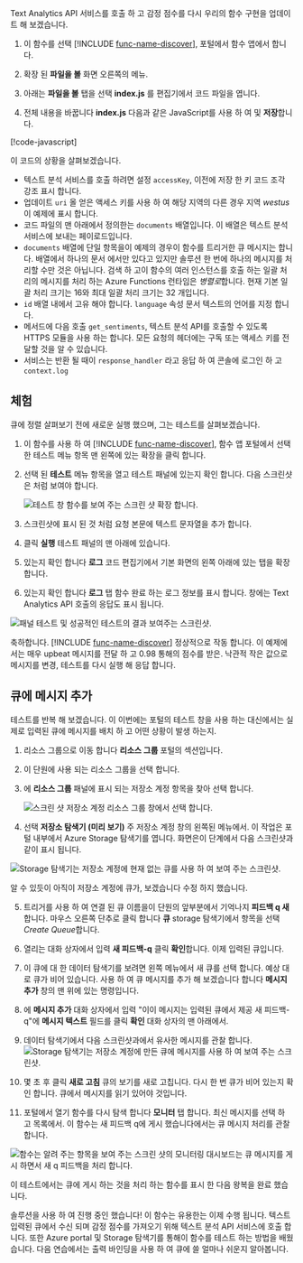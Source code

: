 Text Analytics API 서비스를 호출 하 고 감정 점수를 다시 우리의 함수 구현을 업데이트 해 보겠습니다.

1. 이 함수를 선택 [!INCLUDE [func-name-discover](./func-name-discover.md)], 포털에서 함수 앱에서 합니다.

1. 확장 된 **파일을 볼** 화면 오른쪽의 메뉴.

1. 아래는 **파일을 볼** 탭을 선택 **index.js** 를 편집기에서 코드 파일을 엽니다.

1. 전체 내용을 바꿉니다 **index.js** 다음과 같은 JavaScript를 사용 하 여 및 **저장**합니다.

[!code-javascript[](../code/discover-sentiment-sort.js?highlight=7)]

이 코드의 상황을 살펴보겠습니다.

- 텍스트 분석 서비스를 호출 하려면 설정 `accessKey`, 이전에 저장 한 키 코드 조각 강조 표시 합니다.
- 업데이트 `uri` 올 얻은 액세스 키를 사용 하 여 해당 지역의 다른 경우 지역 *westus* 이 예제에 표시 합니다.
- 코드 파일의 맨 아래에서 정의한는 `documents` 배열입니다. 이 배열은 텍스트 분석 서비스에 보내는 페이로드입니다.
- `documents` 배열에 단일 항목을이 예제의 경우이 함수를 트리거한 큐 메시지는 합니다. 배열에서 하나의 문서 에서만 있다고 있지만 솔루션 한 번에 하나의 메시지를 처리할 수만 것은 아닙니다. 검색 하 고이 함수의 여러 인스턴스를 호출 하는 일괄 처리의 메시지를 처리 하는 Azure Functions 런타임은 *병렬로*합니다. 현재 기본 일괄 처리 크기는 16와 최대 일괄 처리 크기는 32 개입니다.
- `id` 배열 내에서 고유 해야 합니다. `language` 속성 문서 텍스트의 언어를 지정 합니다.
- 메서드에 다음 호출 `get_sentiments`, 텍스트 분석 API를 호출할 수 있도록 HTTPS 모듈을 사용 하는 합니다. 모든 요청의 헤더에는 구독 또는 액세스 키를 전달할 것을 알 수 있습니다.
- 서비스는 반환 될 때이 `response_handler` 라고 응답 하 여 콘솔에 로그인 하 고 `context.log`


## <a name="try-it-out"></a>체험

큐에 정렬 살펴보기 전에 새로운 실행 했으며, 그는 테스트를 살펴보겠습니다.

1. 이 함수를 사용 하 여 [!INCLUDE [func-name-discover](./func-name-discover.md)], 함수 앱 포털에서 선택한 테스트 메뉴 항목 맨 왼쪽에 있는 확장을 클릭 합니다.

1. 선택 된 **테스트** 메뉴 항목을 열고 테스트 패널에 있는지 확인 합니다. 다음 스크린샷은 처럼 보여야 합니다.

    ![테스트 창 함수를 보여 주는 스크린 샷 확장 합니다.](../media/test-panel-open-small.png)

1. 스크린샷에 표시 된 것 처럼 요청 본문에 텍스트 문자열을 추가 합니다.

1.  클릭 **실행** 테스트 패널의 맨 아래에 있습니다.

1. 있는지 확인 합니다 **로그** 코드 편집기에서 기본 화면의 왼쪽 아래에 있는 탭을 확장 합니다.

1. 있는지 확인 합니다 **로그** 탭 함수 완료 하는 로그 정보를 표시 합니다. 창에는 Text Analytics API 호출의 응답도 표시 됩니다.

![패널 테스트 및 성공적인 테스트의 결과 보여주는 스크린샷.](../media/sentiment-response-log1.png)

축하합니다. [!INCLUDE [func-name-discover](./func-name-discover.md)] 정상적으로 작동 합니다. 이 예제에서는 매우 upbeat 메시지를 전달 하 고 0.98 통해의 점수를 받은. 낙관적 작은 값으로 메시지를 변경, 테스트를 다시 실행 해 응답 합니다.

## <a name="add-a-message-to-the-queue"></a>큐에 메시지 추가

테스트를 반복 해 보겠습니다. 이 이번에는 포털의 테스트 창을 사용 하는 대신에서는 실제로 입력된 큐에 메시지를 배치 하 고 어떤 상황이 발생 하는지.

1. 리소스 그룹으로 이동 합니다 **리소스 그룹** 포털의 섹션입니다.

1. 이 단원에 사용 되는 리소스 그룹을 선택 합니다.

1. 에 **리소스 그룹** 패널에 표시 되는 저장소 계정 항목을 찾아 선택 합니다.

    ![스크린 샷 저장소 계정 리소스 그룹 창에서 선택 합니다.](../media/select-storage-account.png)

1. 선택 **저장소 탐색기 (미리 보기)** 주 저장소 계정 창의 왼쪽된 메뉴에서.  이 작업은 포털 내부에서 Azure Storage 탐색기를 엽니다. 화면은이 단계에서 다음 스크린샷과 같이 표시 됩니다.

![Storage 탐색기는 저장소 계정에 현재 없는 큐를 사용 하 여 보여 주는 스크린샷.](../media/sa-no-queue.png)

알 수 있듯이 아직이 저장소 계정에 큐가, 보겠습니다 수정 하지 했습니다.

5. 트리거를 사용 하 여 연결 된 큐 이름을이 단원의 앞부분에서 기억나지 **피드백 q 새**합니다. 마우스 오른쪽 단추로 클릭 합니다 **큐** storage 탐색기에서 항목을 선택 *Create Queue*합니다.

1. 열리는 대화 상자에서 입력 **새 피드백-q** 클릭 **확인**합니다. 이제 입력된 큐입니다.

1. 이 큐에 대 한 데이터 탐색기를 보려면 왼쪽 메뉴에서 새 큐를 선택 합니다. 예상 대로 큐가 비어 있습니다. 사용 하 여 큐 메시지를 추가 해 보겠습니다 합니다 **메시지 추가** 창의 맨 위에 있는 명령입니다.

1. 에 **메시지 추가** 대화 상자에서 입력 "이이 메시지는 입력된 큐에서 제공 새 피드백-q"에 **메시지 텍스트** 필드를 클릭 **확인** 대화 상자의 맨 아래에서.

1. 데이터 탐색기에서 다음 스크린샷과에서 유사한 메시지를 관찰 합니다.
    ![Storage 탐색기는 저장소 계정에 만든 큐에 메시지를 사용 하 여 보여 주는 스크린샷.](../media/message-in-input-queue.png)

1. 몇 초 후 클릭 **새로 고침** 큐의 보기를 새로 고칩니다. 다시 한 번 큐가 비어 있는지 확인 합니다. 큐에서 메시지를 읽기 있어야 것입니다.

1. 포털에서 열기 함수를 다시 탐색 합니다 **모니터** 탭 합니다. 최신 메시지를 선택 하 고 목록에서. 이 함수는 새 피드백 q에 게시 했습니다에서는 큐 메시지 처리를 관찰 합니다.

![함수는 알려 주는 항목을 보여 주는 스크린 샷의 모니터링 대시보드는 큐 메시지를 게시 하면서 새 q 피드백을 처리 합니다.](../media/message-in-monitor.png)

이 테스트에서는 큐에 게시 하는 것을 처리 하는 함수를 표시 한 다음 왕복을 완료 했습니다.

솔루션을 사용 하 여 진행 중인 했습니다! 이 함수는 유용한는 이제 수행 됩니다. 텍스트 입력된 큐에서 수신 되며 감정 점수를 가져오기 위해 텍스트 분석 API 서비스에 호출 합니다.  또한 Azure portal 및 Storage 탐색기를 통해이 함수를 테스트 하는 방법을 배웠습니다. 다음 연습에서는 출력 바인딩을 사용 하 여 큐에 쓸 얼마나 쉬운지 알아봅니다.